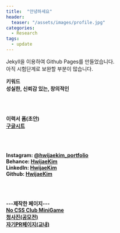 ```yaml
---
title:  "안녕하세요"
header:
  teaser: "/assets/images/profile.jpg"
categories: 
  - Research
tags:
  - update
---
```


Jekyll을 이용하여 Github Pages를 만들었습니다. <br>
아직 시험단계로 보완할 부분이 많습니다.

<b>키워드<b> <br>
성실한, 신뢰감 있는, 창의적인

<br><br>

이력서 폼(초안) <br>
[구글시트][googlesheet]

<br><br>

Instagram: [@hwijaekim_portfolio][instagram-portfolio] <br>
Behance: [HwijaeKim][behance] <br>
LinkedIn: [HwijaeKim][linkedin] <br>
Github: [HwijaeKim][github] <br>

<br><br>

---제작한 페이지--- <br>
[No CSS Club MiniGame][nocssclub] <br>
[청사진(공모전)][blueprint] <br>
[자기PR페이지(교내)][unionpt]


[instagram-portfolio]: https://instagram.com/hwijae_portfolio
[behance]: https://www.behance.net/hwijaekim
[linkedin]: https://www.linkedin.com/in/hwijaekim/
[github]: https://github.com/HwijaeKim

[nocssclub]: https://hwijaekim.github.io/nocssclub_minigame
[blueprint]: https://hwijaekim.github.io/blueprint2024
[unionpt]: https://hwijaekim.github.io/unionpt.github.io

[googlesheet]: https://docs.google.com/spreadsheets/d/16iekyjOCZ4u5HfsAWDzgVfGrRHkdvQHLVTnzvRlXRsc/edit?gid=0#gid=0